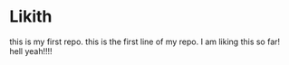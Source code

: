 # Likith
this is my first repo.
this is the first line of my repo.
I am liking this so far!
hell yeah!!!!
